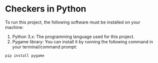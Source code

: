 # Checkers in Python

To run this project, the following software must be installed on your machine:
1. Python 3.x: The programming language used for this project.
2. Pygame library: You can install it by running the following command in your terminal/command prompt:
```
pip install pygame
```